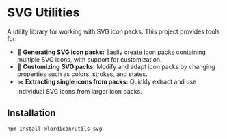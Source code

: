 # SVG Utilities

A utility library for working with SVG icon packs. This project provides tools for:

- 🎁 **Generating SVG icon packs:** Easily create icon packs containing multiple SVG icons, with support for customization.
- 🎨 **Customizing SVG packs:** Modify and adapt icon packs by changing properties such as colors, strokes, and states.
- ✂️ **Extracting single icons from packs:** Quickly extract and use individual SVG icons from larger icon packs.

## Installation

```bash
npm install @lordicon/utils-svg
```
